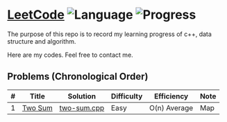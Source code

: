 # [LeetCode](https://leetcode.com/problemset/all/) ![Language](https://img.shields.io/badge/Language-C%2B%2B-orange.svg) ![Progress](https://img.shields.io/badge/Progress-1/1617-green.svg)

The purpose of this repo is to record my learning progress of c++, data structure and algorithm.

Here are my codes. Feel free to contact me.

## Problems (Chronological Order)

| # | Title | Solution | Difficulty | Efficiency | Note |
|---| ----- | -------- | ---------- | ---------- | ---- |
| 1 |[Two Sum](https://leetcode.com/problems/two-sum/n)| [two-sum.cpp](./C++/two-sum.cpp) | Easy | O(n) Average | Map
